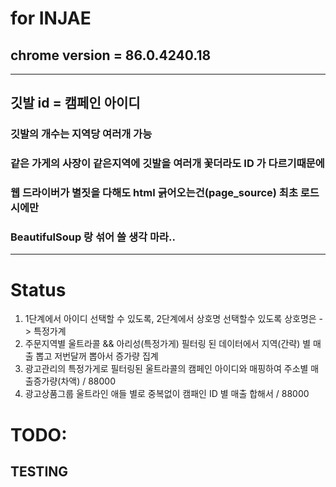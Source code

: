 # for INJAE

## chrome version = 86.0.4240.18
----

## 깃발 id = 캠페인 아이디
### 깃발의 개수는 지역당 여러개 가능
### 같은 가게의 사장이 같은지역에 깃발을 여러개 꽃더라도 ID 가 다르기때문에

### 웹 드라이버가 별짓을 다해도 html 긁어오는건(page_source) 최초 로드시에만
### BeautifulSoup 랑 섞어 쓸 생각 마라..

---
# Status
1. 1단계에서 아이디 선택할 수 있도록, 2단계에서 상호명 선택할수 있도록 상호명은 -> 특정가계
2. 주문지역별 울트라콜 && 아리성(특정가게) 필터링 된 데이터에서 지역(간략) 별 매출 뽑고 저번달꺼 뽑아서 증가량 집계
3. 광고관리의 특정가게로 필터링된 울트라콜의 캠페인 아이디와 매핑하여 주소별 매출증가량(차액) / 88000
4. 광고상품그룹 울트라인 애들 별로 중복없이 캠패인 ID 별 매출 합해서 / 88000

# TODO:
## TESTING